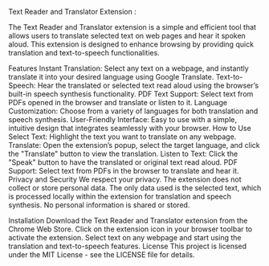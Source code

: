 Text Reader and Translator Extension :

The Text Reader and Translator extension is a simple and efficient tool that allows users to translate selected text on web pages and hear it spoken aloud. This extension is designed to enhance browsing by providing quick translation and text-to-speech functionalities.

Features
Instant Translation: Select any text on a webpage, and instantly translate it into your desired language using Google Translate.
Text-to-Speech: Hear the translated or selected text read aloud using the browser’s built-in speech synthesis functionality.
PDF Text Support: Select text from PDFs opened in the browser and translate or listen to it.
Language Customization: Choose from a variety of languages for both translation and speech synthesis.
User-Friendly Interface: Easy to use with a simple, intuitive design that integrates seamlessly with your browser.
How to Use
Select Text: Highlight the text you want to translate on any webpage.
Translate: Open the extension’s popup, select the target language, and click the "Translate" button to view the translation.
Listen to Text: Click the "Speak" button to have the translated or original text read aloud.
PDF Support: Select text from PDFs in the browser to translate and hear it.
Privacy and Security
We respect your privacy. The extension does not collect or store personal data. The only data used is the selected text, which is processed locally within the extension for translation and speech synthesis. No personal information is shared or stored.

Installation
Download the Text Reader and Translator extension from the Chrome Web Store.
Click on the extension icon in your browser toolbar to activate the extension.
Select text on any webpage and start using the translation and text-to-speech features.
License
This project is licensed under the MIT License - see the LICENSE file for details.
